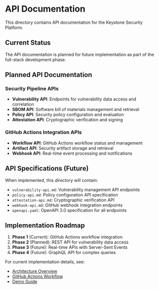 # API Documentation

This directory contains API documentation for the Keystone Security Platform.

## Current Status

The API documentation is planned for future implementation as part of the full-stack development phase.

## Planned API Documentation

### Security Pipeline APIs
- **Vulnerability API**: Endpoints for vulnerability data access and correlation
- **SBOM API**: Software bill of materials management and retrieval
- **Policy API**: Security policy configuration and evaluation
- **Attestation API**: Cryptographic verification and signing

### GitHub Actions Integration APIs
- **Workflow API**: GitHub Actions workflow status and management
- **Artifact API**: Security artifact storage and retrieval
- **Webhook API**: Real-time event processing and notifications

## API Specifications (Future)

When implemented, this directory will contain:

- `vulnerability-api.md`: Vulnerability management API endpoints
- `policy-api.md`: Policy configuration API specification
- `attestation-api.md`: Cryptographic verification API
- `webhook-api.md`: GitHub webhook integration endpoints
- `openapi.yaml`: OpenAPI 3.0 specification for all endpoints

## Implementation Roadmap

1. **Phase 1** (Current): GitHub Actions workflow integration
2. **Phase 2** (Planned): REST API for vulnerability data access
3. **Phase 3** (Future): Real-time APIs with Server-Sent Events
4. **Phase 4** (Future): GraphQL API for complex queries

For current implementation details, see:
- [Architecture Overview](../architecture.md)
- [GitHub Actions Workflow](../../.github/workflows/security-pipeline.yaml)
- [Demo Guide](../demo.md)
